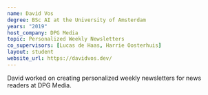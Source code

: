 ```yaml
---
name: David Vos
degree: BSc AI at the University of Amsterdam
years: "2019"
host_company: DPG Media
topic: Personalized Weekly Newsletters
co_supervisors: [Lucas de Haas, Harrie Oosterhuis]
layout: student
website_url: https://davidvos.dev/
---
```


David worked on creating personalized weekly newsletters for news readers at DPG Media.
